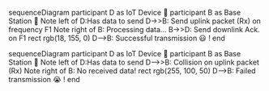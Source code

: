 <!-- https://mermaidjs.github.io/mermaid-live-editor/ -->

sequenceDiagram
    participant D as IoT Device 🐄
    participant B as Base Station 📡
    Note left of D:Has data to send
    D->>B: Send uplink packet (Rx) on frequency F1
    Note right of B: Processing data…
    B->>D: Send downlink Ack. on F1
    rect rgb(18, 155, 0)
        D-->B: Successful transmission 😃 !
    end

sequenceDiagram
    participant D as IoT Device 🐄
    participant B as Base Station 📡
    Note left of D:Has data to send
    D-->>B: Collision on uplink packet (Rx)
    Note right of B: No received data!
    rect rgb(255, 100, 50)
        D-->B: Failed transmission 😭 !
    end